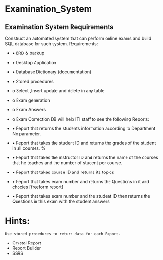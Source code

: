 # Examination_System

## Examination System Requirements

Construct an automated system that can perform online exams and build SQL database for such system.
Requirements:
- •	ERD & backup
- •	Desktop Application
- •	Database Dictionary (documentation)
- •	Stored procedures  
- o	Select ,Insert update and delete in any table
- o	Exam generation
- o	Exam Answers 
- o	Exam Correction
DB will help ITI staff to see the following Reports:
- •	Report that returns the students information according to Department No parameter.
- •	Report that takes the student ID and returns the grades of the student in all courses. %
- •	Report that takes the instructor ID and returns the name of the courses that he teaches and the number of student per course.
- •	Report that takes course ID and returns its topics  

- •	Report that takes exam number and returns the Questions in it and chocies [freeform report]
- •	Report that takes exam number and the student ID then returns the Questions in this exam with the student answers. 
# Hints:
	Use stored procedures to return data for each Report.

   - Crystal Report
   - Report Builder 
   - SSRS
